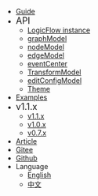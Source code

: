 - [Guide](en/guide/start)
- <font size=4>API <i class="fa fa-caret-down navbar-icon"></i></font>
  - [LogicFlow instance](en/api/logicFlowApi)
  - [graphModel](en/api/graphModelApi)
  - [nodeModel](en/api/nodeModelApi)
  - [edgeModel](en/api/edgeModelApi)
  - [eventCenter](en/api/eventCenterApi)
  - [TransformModel](en/api/transformModelApi)
  - [editConfigModel](en/api/editConfigModelApi)
  - [Theme](en/api/themeApi)
- [Examples <i class="fa fa-external-link navbar-icon"></i>](https://logic-flow.github.io/docs/examples)
- <font size=4>v1.1.x <i class="fa fa-caret-down navbar-icon"></i></font>
  - [v1.1.x](en/release/1.1)
  - [v1.0.x](en/release/1.0)
  - [v0.7.x <i class="fa fa-external-link navbar-icon"></i>](https://07.logic-flow.cn/)
- [Article](en/article/article01)
- [Gitee <i class="fa fa-external-link navbar-icon"></i>](https://gitee.com/logic-flow/LogicFlow)
- [<i class="fa fa-github fa-lg"></i> Github <i class="fa fa-external-link navbar-icon"></i>](https://github.com/didi/LogicFlow)
- <i class="fa fa-language fa-lg"></i> Language <i class="fa fa-caret-down navbar-icon"></i>
  - [English](en/guide/start)
  - [中文](zh/guide/start)
